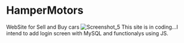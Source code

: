 # HamperMotors
WebSite for Sell and Buy cars
![Screenshot_5](https://github.com/thiagosctto/HamperMotors/assets/104689440/fe3ddde1-c745-4e56-b40d-c7582bdbc790)
This site is in coding...I intend to add login screen with MySQL and functionalys using JS.
